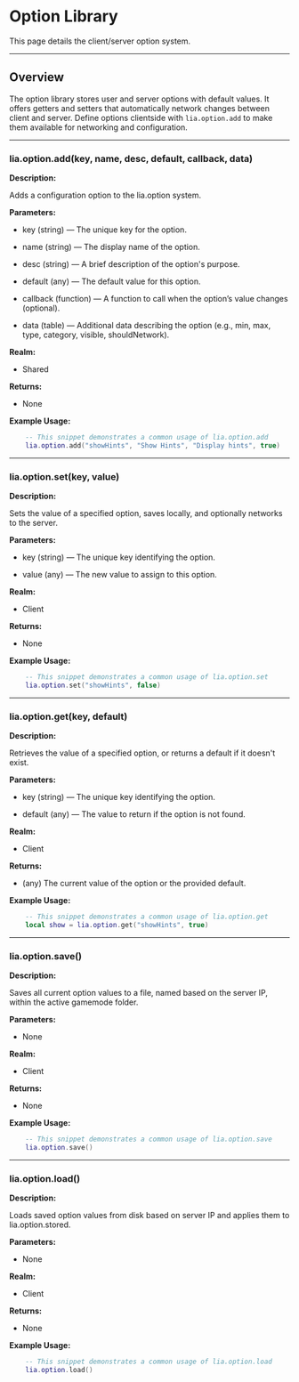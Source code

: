 # Option Library

This page details the client/server option system.

---

## Overview

The option library stores user and server options with default values. It offers getters and setters that automatically network changes between client and server. Define options clientside with `lia.option.add` to make them available for networking and configuration.

---

### lia.option.add(key, name, desc, default, callback, data)

**Description:**

Adds a configuration option to the lia.option system.

**Parameters:**

* key (string) — The unique key for the option.


* name (string) — The display name of the option.


* desc (string) — A brief description of the option's purpose.


* default (any) — The default value for this option.


* callback (function) — A function to call when the option’s value changes (optional).


* data (table) — Additional data describing the option (e.g., min, max, type, category, visible, shouldNetwork).


**Realm:**

* Shared


**Returns:**

* None


**Example Usage:**

```lua
    -- This snippet demonstrates a common usage of lia.option.add
    lia.option.add("showHints", "Show Hints", "Display hints", true)
```

---

### lia.option.set(key, value)

**Description:**

Sets the value of a specified option, saves locally, and optionally networks to the server.

**Parameters:**

* key (string) — The unique key identifying the option.


* value (any) — The new value to assign to this option.


**Realm:**

* Client


**Returns:**

* None


**Example Usage:**

```lua
    -- This snippet demonstrates a common usage of lia.option.set
    lia.option.set("showHints", false)
```

---

### lia.option.get(key, default)

**Description:**

Retrieves the value of a specified option, or returns a default if it doesn't exist.

**Parameters:**

* key (string) — The unique key identifying the option.


* default (any) — The value to return if the option is not found.


**Realm:**

* Client


**Returns:**

* (any) The current value of the option or the provided default.


**Example Usage:**

```lua
    -- This snippet demonstrates a common usage of lia.option.get
    local show = lia.option.get("showHints", true)
```

---

### lia.option.save()

**Description:**

Saves all current option values to a file, named based on the server IP, within the active gamemode folder.

**Parameters:**

* None


**Realm:**

* Client


**Returns:**

* None


**Example Usage:**

```lua
    -- This snippet demonstrates a common usage of lia.option.save
    lia.option.save()
```

---

### lia.option.load()

**Description:**

Loads saved option values from disk based on server IP and applies them to lia.option.stored.

**Parameters:**

* None


**Realm:**

* Client


**Returns:**

* None


**Example Usage:**

```lua
    -- This snippet demonstrates a common usage of lia.option.load
    lia.option.load()
```
